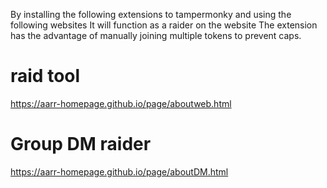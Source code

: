 By installing the following extensions to tampermonky and using the following websites
It will function as a raider on the website
The extension has the advantage of manually joining multiple tokens to prevent caps.

# raid tool
https://aarr-homepage.github.io/page/aboutweb.html

# Group DM raider
https://aarr-homepage.github.io/page/aboutDM.html

